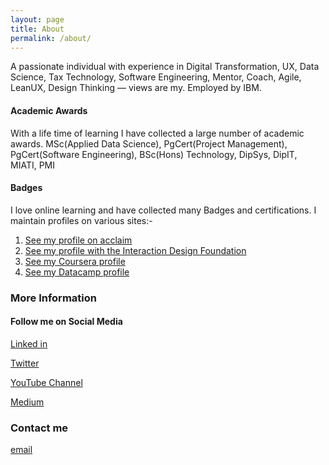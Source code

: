 ```yaml
---
layout: page
title: About
permalink: /about/
---
```


A passionate individual with experience in Digital Transformation, UX, Data Science, Tax Technology, Software Engineering, Mentor, Coach, Agile, LeanUX, Design Thinking — views are my.  Employed by IBM.

#### Academic Awards
With a life time of learning I have collected a large number of academic awards.  MSc(Applied Data Science), PgCert(Project Management), PgCert(Software Engineering), BSc(Hons) Technology, DipSys, DipIT, MIATI, PMI

#### Badges
I love online learning and have collected many Badges and certifications. I maintain profiles on various sites:-

1. [See my profile on acclaim](https://www.youracclaim.com/users/david-moore.6cdd3138)
2. [See my profile with the Interaction Design Foundation](www.interaction-design.org/david-moore)
3. [See my Coursera profile](https://www.coursera.org/user/5e1d6386bd02e1b465ca1f324a9b41e8)
4. [See my Datacamp profile](https://www.datacamp.com/profile/mooredvd)



### More Information

#### Follow me on Social Media
[Linked in](https://www.linkedin.com/in/mooredvd)

[Twitter](https://twitter.com/CognitiveDave)

[YouTube Channel](https://www.youtube.com/channel/UCjKfduR7k-TQI0MJl209k2A)

[Medium](https://medium.com/@mlexperiencedavid)

### Contact me
[email](mailto:mlexperiencedavid@gmail.com)
